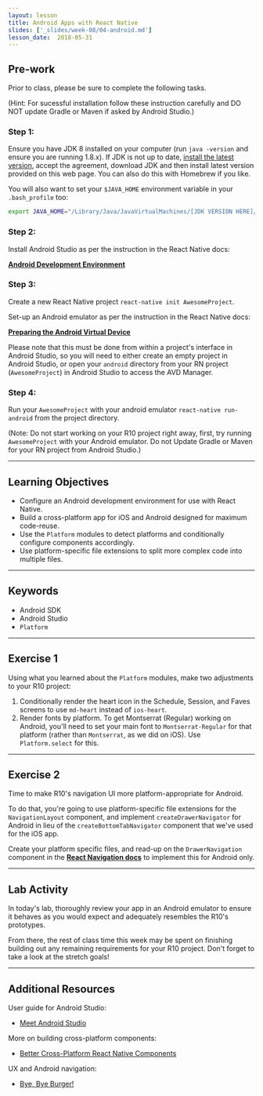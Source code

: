 ```yaml
---
layout: lesson
title: Android Apps with React Native
slides: ['_slides/week-08/04-android.md']
lesson_date:  2018-05-31
---
```


## Pre-work

Prior to class, please be sure to complete the following tasks.

(Hint: For sucessful installation follow these instruction carefully and DO NOT update Gradle or Maven if asked by Android Studio.)

### Step 1:

Ensure you have JDK 8 installed on your computer (run `java -version` and ensure you are running 1.8.x).
If JDK is not up to date, [install the latest version](http://www.oracle.com/technetwork/java/javase/downloads/jdk8-downloads-2133151.html), accept the agreement, download JDK and then install latest version provided on this web page. You can also do this with Homebrew if you like.

You will also want to set your `$JAVA_HOME` environment variable in your `.bash_profile` too:

```bash
export JAVA_HOME="/Library/Java/JavaVirtualMachines/[JDK VERSION HERE]/Contents/Home"
```

### Step 2:

Install Android Studio as per the instruction in the React Native docs:

**[Android Development Environment](https://facebook.github.io/react-native/docs/getting-started.html#android-development-environment)**

### Step 3:

Create a new React Native project `react-native init AwesomeProject`.

Set-up an Android emulator as per the instruction in the React Native docs:

**[Preparing the Android Virtual Device](https://facebook.github.io/react-native/docs/getting-started.html#preparing-the-android-device)**

Please note that this must be done from within a project's interface in Android Studio, so you will need to either create an empty project in Android Studio, or open your `android` directory from your RN project (`AwesomeProject`) in Android Studio to access the AVD Manager.

### Step 4:

Run your `AwesomeProject` with your android emulator `react-native run-android` from the project directory.

(Note: Do not start working on your R10 project right away, first, try running `AwesomeProject` with your Android emulator. Do not Update Gradle or Maven for your RN project from Android Studio.)

---

## Learning Objectives

* Configure an Android development environment for use with React Native.
* Build a cross-platform app for iOS and Android designed for maximum code-reuse.
* Use the `Platform` modules to detect platforms and conditionally configure components accordingly.
* Use platform-specific file extensions to split more complex code into multiple files.

---

## Keywords

* Android SDK
* Android Studio
* `Platform`

---

## Exercise 1

Using what you learned about the `Platform` modules, make two adjustments to your R10 project:

1.  Conditionally render the heart icon in the Schedule, Session, and Faves screens to use `md-heart` instead of `ios-heart`.
2.  Render fonts by platform. To get Montserrat (Regular) working on Android, you'll need to set your main font to `Montserrat-Regular` for that platform (rather than `Montserrat`, as we did on iOS). Use `Platform.select` for this.

---

## Exercise 2

Time to make R10's navigation UI more platform-appropriate for Android.

To do that, you're going to use platform-specific file extensions for the `NavigationLayout` component, and implement `createDrawerNavigator` for Android in lieu of the `createBottomTabNavigator` component that we've used for the iOS app.

Create your platform specific files, and read-up on the `DrawerNavigation` component in the **[React Navigation docs](https://reactnavigation.org/docs/en/drawer-based-navigation.html)** to implement this for Android only.

---

## Lab Activity

In today's lab, thoroughly review your app in an Android emulator to ensure it behaves as you would expect and adequately resembles the R10's prototypes.

From there, the rest of class time this week may be spent on finishing building out any remaining requirements for your R10 project. Don't forget to take a look at the stretch goals!

---

## Additional Resources

User guide for Android Studio:

* [Meet Android Studio](https://developer.android.com/studio/intro/index.html)

More on building cross-platform components:

* [Better Cross-Platform React Native Components](https://medium.com/differential/better-cross-platform-react-native-components-cb8aadeba472#.jyrww11oo)

UX and Android navigation:

* [Bye, Bye Burger!](https://medium.com/startup-grind/bye-bye-burger-5bd963806015#.rbncat6ic)
